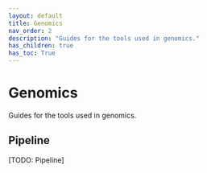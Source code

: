 ```yaml
---
layout: default
title: Genomics
nav_order: 2
description: "Guides for the tools used in genomics."
has_children: true
has_toc: True
---
```


# Genomics

Guides for the tools used in genomics.

## Pipeline
[TODO: Pipeline]